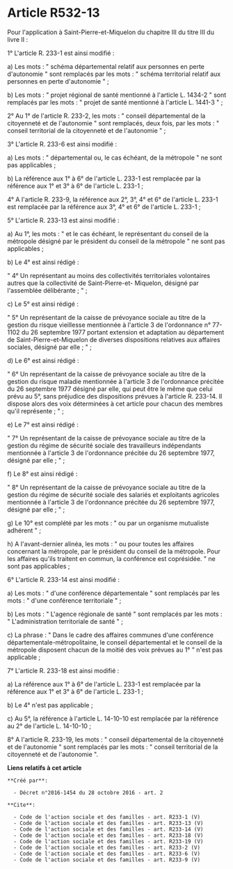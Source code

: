 # Article R532-13

Pour l'application à Saint-Pierre-et-Miquelon du chapitre III du titre III du livre II : 

1° L'article R. 233-1 est ainsi modifié : 

a) Les mots : " schéma départemental relatif aux personnes en perte d'autonomie " sont remplacés par les mots : " schéma
territorial relatif aux personnes en perte d'autonomie " ; 

b) Les mots : " projet régional de santé mentionné à l'article L. 1434-2 " sont remplacés par les mots : " projet de santé
mentionné à l'article L. 1441-3 " ; 

2° Au 1° de l'article R. 233-2, les mots : " conseil départemental de la citoyenneté et de l'autonomie " sont remplacés, deux
fois, par les mots : " conseil territorial de la citoyenneté et de l'autonomie " ; 

3° L'article R. 233-6 est ainsi modifié : 

a) Les mots : " départemental ou, le cas échéant, de la métropole " ne sont pas applicables ; 

b) La référence aux 1° à 6° de l'article L. 233-1 est remplacée par la référence aux 1° et 3° à 6° de l'article L. 233-1 ; 

4° A l'article R. 233-9, la référence aux 2°, 3°, 4° et 6° de l'article L. 233-1 est remplacée par la référence aux 3°, 4° et
6° de l'article L. 233-1 ; 

5° L'article R. 233-13 est ainsi modifié : 

a) Au 1°, les mots : " et le cas échéant, le représentant du conseil de la métropole désigné par le président du conseil de
la métropole " ne sont pas applicables ; 

b) Le 4° est ainsi rédigé : 

" 4° Un représentant au moins des collectivités territoriales volontaires autres que la collectivité de Saint-Pierre-et-
Miquelon, désigné par l'assemblée délibérante ; " ; 

c) Le 5° est ainsi rédigé : 

" 5° Un représentant de la caisse de prévoyance sociale au titre de la gestion du risque vieillesse mentionnée à l'article 3
de l'ordonnance n° 77-1102 du 26 septembre 1977 portant extension et adaptation au département de Saint-Pierre-et-Miquelon de
diverses dispositions relatives aux affaires sociales, désigné par elle ; " ; 

d) Le 6° est ainsi rédigé : 

" 6° Un représentant de la caisse de prévoyance sociale au titre de la gestion du risque maladie mentionnée à l'article 3 de
l'ordonnance précitée du 26 septembre 1977 désigné par elle, qui peut être le même que celui prévu au 5°, sans préjudice des
dispositions prévues à l'article R. 233-14. Il dispose alors des voix déterminées à cet article pour chacun des membres qu'il
représente ; " ; 

e) Le 7° est ainsi rédigé : 

" 7° Un représentant de la caisse de prévoyance sociale au titre de la gestion du régime de sécurité sociale des travailleurs
indépendants mentionnée à l'article 3 de l'ordonnance précitée du 26 septembre 1977, désigné par elle ; " ; 

f) Le 8° est ainsi rédigé : 

" 8° Un représentant de la caisse de prévoyance sociale au titre de la gestion du régime de sécurité sociale des salariés et
exploitants agricoles mentionnée à l'article 3 de l'ordonnance précitée du 26 septembre 1977, désigné par elle ; " ; 

g) Le 10° est complété par les mots : " ou par un organisme mutualiste adhérent " ; 

h) A l'avant-dernier alinéa, les mots : " ou pour toutes les affaires concernant la métropole, par le président du conseil de
la métropole. Pour les affaires qu'ils traitent en commun, la conférence est coprésidée. " ne sont pas applicables ; 

6° L'article R. 233-14 est ainsi modifié : 

a) Les mots : " d'une conférence départementale " sont remplacés par les mots : " d'une conférence territoriale " ; 

b) Les mots : " L'agence régionale de santé " sont remplacés par les mots : " L'administration territoriale de santé " ; 

c) La phrase : " Dans le cadre des affaires communes d'une conférence départementale-métropolitaine, le conseil départemental
et le conseil de la métropole disposent chacun de la moitié des voix prévues au 1° " n'est pas applicable ; 

7° L'article R. 233-18 est ainsi modifié : 

a) La référence aux 1° à 6° de l'article L. 233-1 est remplacée par la référence aux 1° et 3° à 6° de l'article L. 233-1 ; 

b) Le 4° n'est pas applicable ; 

c) Au 5°, la référence à l'article L. 14-10-10 est remplacée par la référence au 2° de l'article L. 14-10-10 ; 

8° A l'article R. 233-19, les mots : " conseil départemental de la citoyenneté et de l'autonomie " sont remplacés par les
mots : " conseil territorial de la citoyenneté et de l'autonomie ".

**Liens relatifs à cet article**

	**Créé par**:

	  - Décret n°2016-1454 du 28 octobre 2016 - art. 2

	**Cite**:

	  - Code de l'action sociale et des familles - art. R233-1 (V)
	  - Code de l'action sociale et des familles - art. R233-13 (V)
	  - Code de l'action sociale et des familles - art. R233-14 (V)
	  - Code de l'action sociale et des familles - art. R233-18 (V)
	  - Code de l'action sociale et des familles - art. R233-19 (V)
	  - Code de l'action sociale et des familles - art. R233-2 (V)
	  - Code de l'action sociale et des familles - art. R233-6 (V)
	  - Code de l'action sociale et des familles - art. R233-9 (V)

